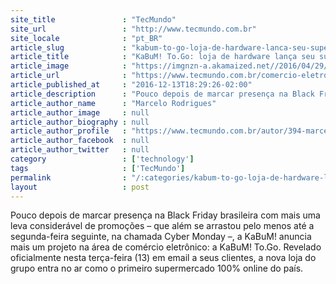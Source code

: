 ```yaml
---
site_title               : "TecMundo"
site_url                 : "http://www.tecmundo.com.br"
site_locale              : "pt_BR"
article_slug             : "kabum-to-go-loja-de-hardware-lanca-seu-supermercado-100-online-no-brasil"
article_title            : "KaBuM! To.Go: loja de hardware lança seu supermercado 100% online no Brasil"
article_image            : "https://imgnzn-a.akamaized.net//2016/04/29/29171031524498-t1200x480.jpg"
article_url              : "https://www.tecmundo.com.br/comercio-eletronico/112694-kabum-to-go-loja-hardware-lanca-supermercado-100-online-brasil.htm"
article_published_at     : "2016-12-13T18:29:26-02:00"
article_description      : "Pouco depois de marcar presença na Black Friday brasileira com mais uma leva considerável de promoções – que além se arrastou pelo menos até a segunda-feira seguinte, na chamada Cyber Monday –, a KaBuM! anuncia mais um projeto na área de comércio eletrônico: a KaBuM! To.Go. Revelado oficialmente nesta terça-feira (13) em email a seus clientes, a nova loja do grupo entra no ar como o primeiro supermercado 100% online do país."
article_author_name      : "Marcelo Rodrigues"
article_author_image     : null
article_author_biography : null
article_author_profile   : "https://www.tecmundo.com.br/autor/394-marcelo-rodrigues/"
article_author_facebook  : null
article_author_twitter   : null
category                 : ['technology']
tags                     : ['TecMundo']
permalink                : "/:categories/kabum-to-go-loja-de-hardware-lanca-seu-supermercado-100-online-no-brasil/"
layout                   : post
---
```


Pouco depois de marcar presença na Black Friday brasileira com mais uma leva considerável de promoções – que além se arrastou pelo menos até a segunda-feira seguinte, na chamada Cyber Monday –, a KaBuM! anuncia mais um projeto na área de comércio eletrônico: a KaBuM! To.Go. Revelado oficialmente nesta terça-feira (13) em email a seus clientes, a nova loja do grupo entra no ar como o primeiro supermercado 100% online do país.
